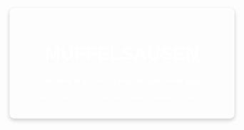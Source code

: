 <!DOCTYPE html>
<html lang="en">
<head>
    <meta charset="UTF-8">
    <meta name="viewport" content="width=device-width, initial-scale=1.0">
    <title>Muffelsausen</title>
    <link rel="stylesheet" href="styles.css">
    <style>
        @font-face {
            font-family: 'MuffelsausenFont';
            src: url('your-font-file.woff2') format('woff2');
        }
        body {
            font-family: 'MuffelsausenFont', Arial, sans-serif;
            background-image: url('background.PNG');
            background-size: cover;
            background-position: center;
            color: white;
            text-align: center;
            padding: 50px;
        }
        .container {
            max-width: 800px;
            margin: auto;
            background: rgba(255, 255, 255, 0.1);
            padding: 20px;
            border-radius: 10px;
            box-shadow: 0 4px 10px rgba(0, 0, 0, 0.2);
        }
        h1 {
            font-size: 3em;
            text-transform: uppercase;
        }
        p {
            font-size: 1.2em;
        }
        a {
            display: inline-block;
            margin-top: 20px;
            padding: 10px 20px;
            background: #ffcc00;
            color: #333;
            text-decoration: none;
            border-radius: 5px;
            font-weight: bold;
        }
        a:hover {
            background: #ffaa00;
        }
    </style>
</head>
<body>
    <div class="container">
        <h1>Muffelsausen</h1>
        <p>Welcome to the official Muffelsausen event page.</p>
        <p>Stay tuned for updates and details about the event!</p>
    </div>
</body>
</html>
